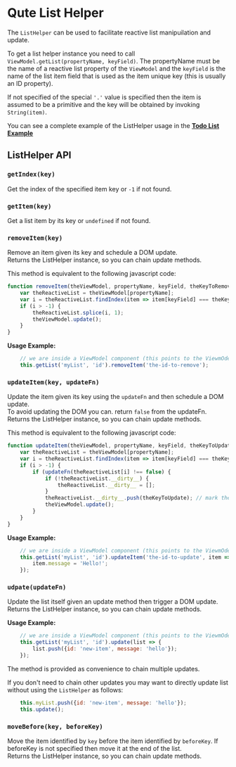 # Qute List Helper

The `ListHelper` can be used to facilitate reactive list manipuilation and update.

To get a list helper instance you need to call `ViewModel.getList(propertyName, keyField)`. The propertyName must be the name of a reactive list property of the `ViewModel` and the `keyField` is the name of the list item field that is used as the item unique key (this is usually an ID property).

If not specified of the special `'.'` value is specified then the item is assumed to be a primitive and the key will be obtained by invoking `String(item)`.

You can see a complete example of the ListHelper usage in the **[Todo List Example](#/examples/todo)**

## ListHelper API

### `getIndex(key)`

Get the index of the specified item key or `-1` if not found.

### `getItem(key)`

Get a list item by its key or `undefined` if not found.

### `removeItem(key)`

Remove an item given its key and schedule a DOM update.  \
Returns the ListHelper instance, so you can chain update methods.

This method is equivalent to the following javascript code:

```javascript
function removeItem(theViewModel, propertyName, keyField, theKeyToRemove) {
	var theReactiveList = theViewModel[propertyName];
	var i = theReactiveList.findIndex(item => item[keyField] === theKeyToRemove);
	if (i > -1) {
		theReactiveList.splice(i, 1);
		theViewModel.update();
	}
}
```

**Usage Example:**

```javascript
	// we are inside a ViewModel component (this points to the ViewmOdel component instance)
	this.getList('myList', 'id').removeItem('the-id-to-remove');
```

### `updateItem(key, updateFn)`

Update the item given its key using the `updateFn` and then schedule a DOM update.  \
To avoid updating the DOM you can. return `false` from the updateFn.  \
Returns the ListHelper instance, so you can chain update methods.

This method is equivalent to the following javascript code:

```javascript
function updateItem(theViewModel, propertyName, keyField, theKeyToUpdate, updateFn) {
	var theReactiveList = theViewModel[propertyName];
	var i = theReactiveList.findIndex(item => item[keyField] === theKeyToUpdate);
	if (i > -1) {
		if (updateFn(theReactiveList[i] !== false) {
			if (!theReactiveList.__dirty__) {
				theReactiveList.__dirty__ = [];
			}
			theReactiveList.__dirty__.push(theKeyToUpdate); // mark the item dirty so that the associated DOM element is updated.
			theViewModel.update();
		}
	}
}
```

**Usage Example:**

```javascript
	// we are inside a ViewModel component (this points to the ViewmOdel component instance)
	this.getList('myList', 'id').updateItem('the-id-to-update', item => {
		item.message = 'Hello!';
	});
```

### `udpate(updateFn)`

Update the list itself given an update method then trigger a DOM update.  \
Returns the ListHelper instance, so you can chain update methods.

**Usage Example:**

```javascript
	// we are inside a ViewModel component (this points to the ViewmOdel component instance)
	this.getList('myList', 'id').update(list => {
		list.push({id: 'new-item', message: 'hello'});
	});
```

The method is provided as convenience to chain multiple updates.

If you don't need to chain other updates you may want to directly update list without using the `ListHelper` as follows:

```javascript
	this.myList.push({id: 'new-item', message: 'hello'});
	this.update();
```

### `moveBefore(key, beforeKey)`

Move the item identified by `key` before the item identified by `beforeKey`. If beforeKey is not specified then move it at the end of the list.  \
Returns the ListHelper instance, so you can chain update methods.


